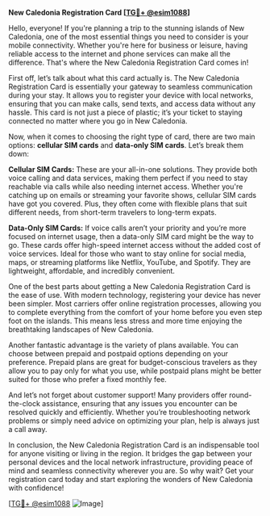 **New Caledonia Registration Card [[TG💪+ @esim1088](https://t.me/s/esim1088)]**

Hello, everyone! If you're planning a trip to the stunning islands of New Caledonia, one of the most essential things you need to consider is your mobile connectivity. Whether you're here for business or leisure, having reliable access to the internet and phone services can make all the difference. That's where the New Caledonia Registration Card comes in!

First off, let’s talk about what this card actually is. The New Caledonia Registration Card is essentially your gateway to seamless communication during your stay. It allows you to register your device with local networks, ensuring that you can make calls, send texts, and access data without any hassle. This card is not just a piece of plastic; it’s your ticket to staying connected no matter where you go in New Caledonia.

Now, when it comes to choosing the right type of card, there are two main options: **cellular SIM cards** and **data-only SIM cards**. Let’s break them down:

**Cellular SIM Cards:** These are your all-in-one solutions. They provide both voice calling and data services, making them perfect if you need to stay reachable via calls while also needing internet access. Whether you're catching up on emails or streaming your favorite shows, cellular SIM cards have got you covered. Plus, they often come with flexible plans that suit different needs, from short-term travelers to long-term expats.

**Data-Only SIM Cards:** If voice calls aren’t your priority and you’re more focused on internet usage, then a data-only SIM card might be the way to go. These cards offer high-speed internet access without the added cost of voice services. Ideal for those who want to stay online for social media, maps, or streaming platforms like Netflix, YouTube, and Spotify. They are lightweight, affordable, and incredibly convenient.

One of the best parts about getting a New Caledonia Registration Card is the ease of use. With modern technology, registering your device has never been simpler. Most carriers offer online registration processes, allowing you to complete everything from the comfort of your home before you even step foot on the islands. This means less stress and more time enjoying the breathtaking landscapes of New Caledonia.

Another fantastic advantage is the variety of plans available. You can choose between prepaid and postpaid options depending on your preference. Prepaid plans are great for budget-conscious travelers as they allow you to pay only for what you use, while postpaid plans might be better suited for those who prefer a fixed monthly fee.

And let’s not forget about customer support! Many providers offer round-the-clock assistance, ensuring that any issues you encounter can be resolved quickly and efficiently. Whether you’re troubleshooting network problems or simply need advice on optimizing your plan, help is always just a call away.

In conclusion, the New Caledonia Registration Card is an indispensable tool for anyone visiting or living in the region. It bridges the gap between your personal devices and the local network infrastructure, providing peace of mind and seamless connectivity wherever you are. So why wait? Get your registration card today and start exploring the wonders of New Caledonia with confidence!

[[TG💪+ @esim1088](https://t.me/s/esim1088) ![Image](https://i.postimg.cc/Y0z9fWf4/image.png)]